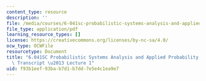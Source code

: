 ```yaml
---
content_type: resource
description: ''
file: /media/courses/6-041sc-probabilistic-systems-analysis-and-applied-probability-fall-2013/f93b1eef93bab7d1b7dd7e5e4c1ea9e7_MIT6_041SCF13_lec01_300k.mp4.pdf
file_type: application/pdf
learning_resource_types: []
license: https://creativecommons.org/licenses/by-nc-sa/4.0/
ocw_type: OCWFile
resourcetype: Document
title: "6.041SC Probabilistic Systems Analysis and Applied Probability, Fall 2013\
  \ Transcript \u2013 Lecture 1"
uid: f93b1eef-93ba-b7d1-b7dd-7e5e4c1ea9e7
---
```


